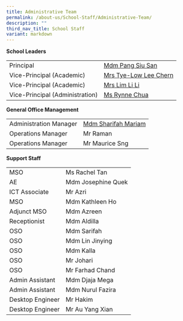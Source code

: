 ```yaml
---
title: Administrative Team
permalink: /about-us/School-Staff/Administrative-Team/
description: ""
third_nav_title: School Staff
variant: markdown
---
```

**School Leaders**

| | | 
| -------- | -------- | 
| Principal     |[Mdm Pang Siu San](mailto:naps_sl@moe.edu.sg)   | 
|Vice-Principal (Academic)|[Mrs Tye-Low Lee Chern](mailto:naps_sl@moe.edu.sg)|
|Vice-Principal (Academic)|[Mrs Lim Li Li](mailto:naps_sl@moe.edu.sg)|
|Vice-Principal (Administration) | [Ms Rynne Chua](mailto:naps_sl@moe.edu.sg)

**General Office Management**

| | | 
| -------- | -------- | 
| Administration Manager     |[Mdm Sharifah Mariam](mailto:naps@moe.edu.sg)  | 
|Operations Manager|Mr Raman
|Operations Manager|Mr Maurice Sng

**Support Staff**

| | | 
| -------- | -------- | 
|MSO|Ms Rachel Tan
|AE|Mdm Josephine Quek|
|ICT Associate|Mr Azri
|MSO|Mdm Kathleen Ho
|Adjunct MSO|Mdm Azreen
|Receptionist|Mdm Aldilla
|OSO|Mdm Sarifah
|OSO|Mdm Lin Jinying
|OSO|Mdm Kalla
|OSO|Mr Johari
|OSO|Mr Farhad Chand
|Admin Assistant|Mdm Djaja Mega
|Admin Assistant|Mdm Nurul Fazira
|Desktop Engineer|Mr Hakim
|Desktop Engineer|Mr Au Yang Xian